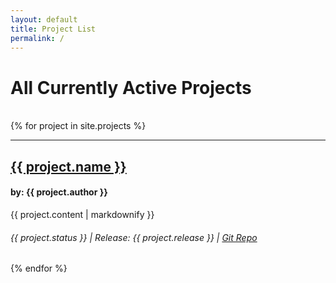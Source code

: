 ```yaml
---
layout: default
title: Project List
permalink: /
---
```


<h1>All Currently Active Projects</h1>
<br>
{% for project  in site.projects %}
  <hr>
  <h2><a href="{{ project.url }}">{{ project.name }}</a></h2>
  <h4>by: {{ project.author }}</h4>
  <p>{{ project.content | markdownify }}</p>
  <h6>{{ project.status }} | Release: {{ project.release }} | <a href="{{ project.github }}">Git Repo</a></h6>

{% endfor %}

